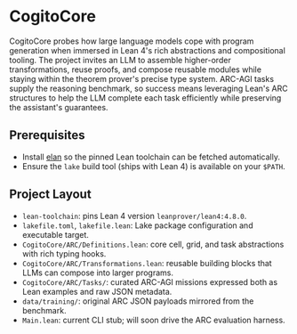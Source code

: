 # CogitoCore

CogitoCore probes how large language models cope with program generation when immersed in Lean 4's rich abstractions and compositional tooling. The project invites an LLM to assemble higher-order transformations, reuse proofs, and compose reusable modules while staying within the theorem prover's precise type system. ARC-AGI tasks supply the reasoning benchmark, so success means leveraging Lean's ARC structures to help the LLM complete each task efficiently while preserving the assistant's guarantees.

## Prerequisites

- Install [elan](https://leanprover-community.github.io/get_started.html) so the pinned Lean toolchain can be fetched automatically.
- Ensure the `lake` build tool (ships with Lean 4) is available on your `$PATH`.


## Project Layout

- `lean-toolchain`: pins Lean 4 version `leanprover/lean4:4.8.0`.
- `lakefile.toml`, `lakefile.lean`: Lake package configuration and executable target.
- `CogitoCore/ARC/Definitions.lean`: core cell, grid, and task abstractions with rich typing hooks.
- `CogitoCore/ARC/Transformations.lean`: reusable building blocks that LLMs can compose into larger programs.
- `CogitoCore/ARC/Tasks/`: curated ARC-AGI missions expressed both as Lean examples and raw JSON metadata.
- `data/training/`: original ARC JSON payloads mirrored from the benchmark.
- `Main.lean`: current CLI stub; will soon drive the ARC evaluation harness.